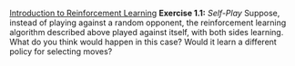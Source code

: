 [Introduction to Reinforcement Learning](https://dl.acm.org/citation.cfm?id=551283)
**Exercise 1.1:** *Self-Play* Suppose, instead of playing against a random opponent, the reinforcement learning algorithm described above played against itself, with both sides learning. What do you think would happen in this case? Would it learn a different policy for selecting moves?
